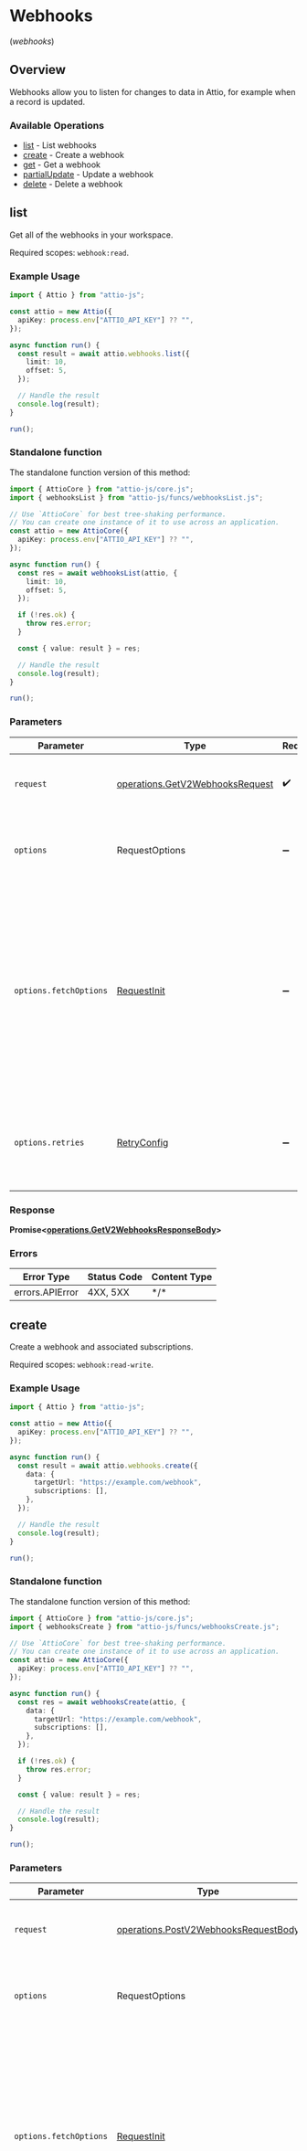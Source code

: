 # Webhooks
(*webhooks*)

## Overview

Webhooks allow you to listen for changes to data in Attio, for example when a record is updated.

### Available Operations

* [list](#list) - List webhooks
* [create](#create) - Create a webhook
* [get](#get) - Get a webhook
* [partialUpdate](#partialupdate) - Update a webhook
* [delete](#delete) - Delete a webhook

## list

Get all of the webhooks in your workspace.

Required scopes: `webhook:read`.

### Example Usage

```typescript
import { Attio } from "attio-js";

const attio = new Attio({
  apiKey: process.env["ATTIO_API_KEY"] ?? "",
});

async function run() {
  const result = await attio.webhooks.list({
    limit: 10,
    offset: 5,
  });

  // Handle the result
  console.log(result);
}

run();
```

### Standalone function

The standalone function version of this method:

```typescript
import { AttioCore } from "attio-js/core.js";
import { webhooksList } from "attio-js/funcs/webhooksList.js";

// Use `AttioCore` for best tree-shaking performance.
// You can create one instance of it to use across an application.
const attio = new AttioCore({
  apiKey: process.env["ATTIO_API_KEY"] ?? "",
});

async function run() {
  const res = await webhooksList(attio, {
    limit: 10,
    offset: 5,
  });

  if (!res.ok) {
    throw res.error;
  }

  const { value: result } = res;

  // Handle the result
  console.log(result);
}

run();
```

### Parameters

| Parameter                                                                                                                                                                      | Type                                                                                                                                                                           | Required                                                                                                                                                                       | Description                                                                                                                                                                    |
| ------------------------------------------------------------------------------------------------------------------------------------------------------------------------------ | ------------------------------------------------------------------------------------------------------------------------------------------------------------------------------ | ------------------------------------------------------------------------------------------------------------------------------------------------------------------------------ | ------------------------------------------------------------------------------------------------------------------------------------------------------------------------------ |
| `request`                                                                                                                                                                      | [operations.GetV2WebhooksRequest](../../models/operations/getv2webhooksrequest.md)                                                                                             | :heavy_check_mark:                                                                                                                                                             | The request object to use for the request.                                                                                                                                     |
| `options`                                                                                                                                                                      | RequestOptions                                                                                                                                                                 | :heavy_minus_sign:                                                                                                                                                             | Used to set various options for making HTTP requests.                                                                                                                          |
| `options.fetchOptions`                                                                                                                                                         | [RequestInit](https://developer.mozilla.org/en-US/docs/Web/API/Request/Request#options)                                                                                        | :heavy_minus_sign:                                                                                                                                                             | Options that are passed to the underlying HTTP request. This can be used to inject extra headers for examples. All `Request` options, except `method` and `body`, are allowed. |
| `options.retries`                                                                                                                                                              | [RetryConfig](../../lib/utils/retryconfig.md)                                                                                                                                  | :heavy_minus_sign:                                                                                                                                                             | Enables retrying HTTP requests under certain failure conditions.                                                                                                               |

### Response

**Promise\<[operations.GetV2WebhooksResponseBody](../../models/operations/getv2webhooksresponsebody.md)\>**

### Errors

| Error Type      | Status Code     | Content Type    |
| --------------- | --------------- | --------------- |
| errors.APIError | 4XX, 5XX        | \*/\*           |

## create

Create a webhook and associated subscriptions.

Required scopes: `webhook:read-write`.

### Example Usage

```typescript
import { Attio } from "attio-js";

const attio = new Attio({
  apiKey: process.env["ATTIO_API_KEY"] ?? "",
});

async function run() {
  const result = await attio.webhooks.create({
    data: {
      targetUrl: "https://example.com/webhook",
      subscriptions: [],
    },
  });

  // Handle the result
  console.log(result);
}

run();
```

### Standalone function

The standalone function version of this method:

```typescript
import { AttioCore } from "attio-js/core.js";
import { webhooksCreate } from "attio-js/funcs/webhooksCreate.js";

// Use `AttioCore` for best tree-shaking performance.
// You can create one instance of it to use across an application.
const attio = new AttioCore({
  apiKey: process.env["ATTIO_API_KEY"] ?? "",
});

async function run() {
  const res = await webhooksCreate(attio, {
    data: {
      targetUrl: "https://example.com/webhook",
      subscriptions: [],
    },
  });

  if (!res.ok) {
    throw res.error;
  }

  const { value: result } = res;

  // Handle the result
  console.log(result);
}

run();
```

### Parameters

| Parameter                                                                                                                                                                      | Type                                                                                                                                                                           | Required                                                                                                                                                                       | Description                                                                                                                                                                    |
| ------------------------------------------------------------------------------------------------------------------------------------------------------------------------------ | ------------------------------------------------------------------------------------------------------------------------------------------------------------------------------ | ------------------------------------------------------------------------------------------------------------------------------------------------------------------------------ | ------------------------------------------------------------------------------------------------------------------------------------------------------------------------------ |
| `request`                                                                                                                                                                      | [operations.PostV2WebhooksRequestBody](../../models/operations/postv2webhooksrequestbody.md)                                                                                   | :heavy_check_mark:                                                                                                                                                             | The request object to use for the request.                                                                                                                                     |
| `options`                                                                                                                                                                      | RequestOptions                                                                                                                                                                 | :heavy_minus_sign:                                                                                                                                                             | Used to set various options for making HTTP requests.                                                                                                                          |
| `options.fetchOptions`                                                                                                                                                         | [RequestInit](https://developer.mozilla.org/en-US/docs/Web/API/Request/Request#options)                                                                                        | :heavy_minus_sign:                                                                                                                                                             | Options that are passed to the underlying HTTP request. This can be used to inject extra headers for examples. All `Request` options, except `method` and `body`, are allowed. |
| `options.retries`                                                                                                                                                              | [RetryConfig](../../lib/utils/retryconfig.md)                                                                                                                                  | :heavy_minus_sign:                                                                                                                                                             | Enables retrying HTTP requests under certain failure conditions.                                                                                                               |

### Response

**Promise\<[operations.PostV2WebhooksResponseBody](../../models/operations/postv2webhooksresponsebody.md)\>**

### Errors

| Error Type                        | Status Code                       | Content Type                      |
| --------------------------------- | --------------------------------- | --------------------------------- |
| errors.PostV2WebhooksResponseBody | 400                               | application/json                  |
| errors.APIError                   | 4XX, 5XX                          | \*/\*                             |

## get

Get a single webhook.

Required scopes: `webhook:read`.

### Example Usage

```typescript
import { Attio } from "attio-js";

const attio = new Attio({
  apiKey: process.env["ATTIO_API_KEY"] ?? "",
});

async function run() {
  const result = await attio.webhooks.get({
    webhookId: "23e42eaf-323a-41da-b5bb-fd67eebda553",
  });

  // Handle the result
  console.log(result);
}

run();
```

### Standalone function

The standalone function version of this method:

```typescript
import { AttioCore } from "attio-js/core.js";
import { webhooksGet } from "attio-js/funcs/webhooksGet.js";

// Use `AttioCore` for best tree-shaking performance.
// You can create one instance of it to use across an application.
const attio = new AttioCore({
  apiKey: process.env["ATTIO_API_KEY"] ?? "",
});

async function run() {
  const res = await webhooksGet(attio, {
    webhookId: "23e42eaf-323a-41da-b5bb-fd67eebda553",
  });

  if (!res.ok) {
    throw res.error;
  }

  const { value: result } = res;

  // Handle the result
  console.log(result);
}

run();
```

### Parameters

| Parameter                                                                                                                                                                      | Type                                                                                                                                                                           | Required                                                                                                                                                                       | Description                                                                                                                                                                    |
| ------------------------------------------------------------------------------------------------------------------------------------------------------------------------------ | ------------------------------------------------------------------------------------------------------------------------------------------------------------------------------ | ------------------------------------------------------------------------------------------------------------------------------------------------------------------------------ | ------------------------------------------------------------------------------------------------------------------------------------------------------------------------------ |
| `request`                                                                                                                                                                      | [operations.GetV2WebhooksWebhookIdRequest](../../models/operations/getv2webhookswebhookidrequest.md)                                                                           | :heavy_check_mark:                                                                                                                                                             | The request object to use for the request.                                                                                                                                     |
| `options`                                                                                                                                                                      | RequestOptions                                                                                                                                                                 | :heavy_minus_sign:                                                                                                                                                             | Used to set various options for making HTTP requests.                                                                                                                          |
| `options.fetchOptions`                                                                                                                                                         | [RequestInit](https://developer.mozilla.org/en-US/docs/Web/API/Request/Request#options)                                                                                        | :heavy_minus_sign:                                                                                                                                                             | Options that are passed to the underlying HTTP request. This can be used to inject extra headers for examples. All `Request` options, except `method` and `body`, are allowed. |
| `options.retries`                                                                                                                                                              | [RetryConfig](../../lib/utils/retryconfig.md)                                                                                                                                  | :heavy_minus_sign:                                                                                                                                                             | Enables retrying HTTP requests under certain failure conditions.                                                                                                               |

### Response

**Promise\<[operations.GetV2WebhooksWebhookIdResponseBody](../../models/operations/getv2webhookswebhookidresponsebody.md)\>**

### Errors

| Error Type                  | Status Code                 | Content Type                |
| --------------------------- | --------------------------- | --------------------------- |
| errors.WebhooksResponseBody | 404                         | application/json            |
| errors.APIError             | 4XX, 5XX                    | \*/\*                       |

## partialUpdate

Update a webhook and associated subscriptions.

Required scopes: `webhook:read-write`.

### Example Usage

```typescript
import { Attio } from "attio-js";

const attio = new Attio({
  apiKey: process.env["ATTIO_API_KEY"] ?? "",
});

async function run() {
  const result = await attio.webhooks.partialUpdate({
    webhookId: "23e42eaf-323a-41da-b5bb-fd67eebda553",
    requestBody: {
      data: {
        targetUrl: "https://example.com/webhook",
        subscriptions: [
          {
            eventType: "note.created",
            filter: {
              dollarAnd: [
                {
                  field: "parent_object_id",
                  operator: "equals",
                  value: "97052eb9-e65e-443f-a297-f2d9a4a7f795",
                },
              ],
            },
          },
          {
            eventType: "note.created",
            filter: {
              dollarAnd: [
                {
                  field: "parent_object_id",
                  operator: "equals",
                  value: "97052eb9-e65e-443f-a297-f2d9a4a7f795",
                },
              ],
            },
          },
        ],
      },
    },
  });

  // Handle the result
  console.log(result);
}

run();
```

### Standalone function

The standalone function version of this method:

```typescript
import { AttioCore } from "attio-js/core.js";
import { webhooksPartialUpdate } from "attio-js/funcs/webhooksPartialUpdate.js";

// Use `AttioCore` for best tree-shaking performance.
// You can create one instance of it to use across an application.
const attio = new AttioCore({
  apiKey: process.env["ATTIO_API_KEY"] ?? "",
});

async function run() {
  const res = await webhooksPartialUpdate(attio, {
    webhookId: "23e42eaf-323a-41da-b5bb-fd67eebda553",
    requestBody: {
      data: {
        targetUrl: "https://example.com/webhook",
        subscriptions: [
          {
            eventType: "note.created",
            filter: {
              dollarAnd: [
                {
                  field: "parent_object_id",
                  operator: "equals",
                  value: "97052eb9-e65e-443f-a297-f2d9a4a7f795",
                },
              ],
            },
          },
          {
            eventType: "note.created",
            filter: {
              dollarAnd: [
                {
                  field: "parent_object_id",
                  operator: "equals",
                  value: "97052eb9-e65e-443f-a297-f2d9a4a7f795",
                },
              ],
            },
          },
        ],
      },
    },
  });

  if (!res.ok) {
    throw res.error;
  }

  const { value: result } = res;

  // Handle the result
  console.log(result);
}

run();
```

### Parameters

| Parameter                                                                                                                                                                      | Type                                                                                                                                                                           | Required                                                                                                                                                                       | Description                                                                                                                                                                    |
| ------------------------------------------------------------------------------------------------------------------------------------------------------------------------------ | ------------------------------------------------------------------------------------------------------------------------------------------------------------------------------ | ------------------------------------------------------------------------------------------------------------------------------------------------------------------------------ | ------------------------------------------------------------------------------------------------------------------------------------------------------------------------------ |
| `request`                                                                                                                                                                      | [operations.PatchV2WebhooksWebhookIdRequest](../../models/operations/patchv2webhookswebhookidrequest.md)                                                                       | :heavy_check_mark:                                                                                                                                                             | The request object to use for the request.                                                                                                                                     |
| `options`                                                                                                                                                                      | RequestOptions                                                                                                                                                                 | :heavy_minus_sign:                                                                                                                                                             | Used to set various options for making HTTP requests.                                                                                                                          |
| `options.fetchOptions`                                                                                                                                                         | [RequestInit](https://developer.mozilla.org/en-US/docs/Web/API/Request/Request#options)                                                                                        | :heavy_minus_sign:                                                                                                                                                             | Options that are passed to the underlying HTTP request. This can be used to inject extra headers for examples. All `Request` options, except `method` and `body`, are allowed. |
| `options.retries`                                                                                                                                                              | [RetryConfig](../../lib/utils/retryconfig.md)                                                                                                                                  | :heavy_minus_sign:                                                                                                                                                             | Enables retrying HTTP requests under certain failure conditions.                                                                                                               |

### Response

**Promise\<[operations.PatchV2WebhooksWebhookIdResponseBody](../../models/operations/patchv2webhookswebhookidresponsebody.md)\>**

### Errors

| Error Type                  | Status Code                 | Content Type                |
| --------------------------- | --------------------------- | --------------------------- |
| errors.WebhooksResponseBody | 404                         | application/json            |
| errors.APIError             | 4XX, 5XX                    | \*/\*                       |

## delete

Delete a webhook by ID.

Required scopes: `webhook:read-write`.

### Example Usage

```typescript
import { Attio } from "attio-js";

const attio = new Attio({
  apiKey: process.env["ATTIO_API_KEY"] ?? "",
});

async function run() {
  const result = await attio.webhooks.delete({
    webhookId: "23e42eaf-323a-41da-b5bb-fd67eebda553",
  });

  // Handle the result
  console.log(result);
}

run();
```

### Standalone function

The standalone function version of this method:

```typescript
import { AttioCore } from "attio-js/core.js";
import { webhooksDelete } from "attio-js/funcs/webhooksDelete.js";

// Use `AttioCore` for best tree-shaking performance.
// You can create one instance of it to use across an application.
const attio = new AttioCore({
  apiKey: process.env["ATTIO_API_KEY"] ?? "",
});

async function run() {
  const res = await webhooksDelete(attio, {
    webhookId: "23e42eaf-323a-41da-b5bb-fd67eebda553",
  });

  if (!res.ok) {
    throw res.error;
  }

  const { value: result } = res;

  // Handle the result
  console.log(result);
}

run();
```

### Parameters

| Parameter                                                                                                                                                                      | Type                                                                                                                                                                           | Required                                                                                                                                                                       | Description                                                                                                                                                                    |
| ------------------------------------------------------------------------------------------------------------------------------------------------------------------------------ | ------------------------------------------------------------------------------------------------------------------------------------------------------------------------------ | ------------------------------------------------------------------------------------------------------------------------------------------------------------------------------ | ------------------------------------------------------------------------------------------------------------------------------------------------------------------------------ |
| `request`                                                                                                                                                                      | [operations.DeleteV2WebhooksWebhookIdRequest](../../models/operations/deletev2webhookswebhookidrequest.md)                                                                     | :heavy_check_mark:                                                                                                                                                             | The request object to use for the request.                                                                                                                                     |
| `options`                                                                                                                                                                      | RequestOptions                                                                                                                                                                 | :heavy_minus_sign:                                                                                                                                                             | Used to set various options for making HTTP requests.                                                                                                                          |
| `options.fetchOptions`                                                                                                                                                         | [RequestInit](https://developer.mozilla.org/en-US/docs/Web/API/Request/Request#options)                                                                                        | :heavy_minus_sign:                                                                                                                                                             | Options that are passed to the underlying HTTP request. This can be used to inject extra headers for examples. All `Request` options, except `method` and `body`, are allowed. |
| `options.retries`                                                                                                                                                              | [RetryConfig](../../lib/utils/retryconfig.md)                                                                                                                                  | :heavy_minus_sign:                                                                                                                                                             | Enables retrying HTTP requests under certain failure conditions.                                                                                                               |

### Response

**Promise\<[operations.DeleteV2WebhooksWebhookIdResponseBody](../../models/operations/deletev2webhookswebhookidresponsebody.md)\>**

### Errors

| Error Type                                   | Status Code                                  | Content Type                                 |
| -------------------------------------------- | -------------------------------------------- | -------------------------------------------- |
| errors.DeleteV2WebhooksWebhookIdResponseBody | 404                                          | application/json                             |
| errors.APIError                              | 4XX, 5XX                                     | \*/\*                                        |